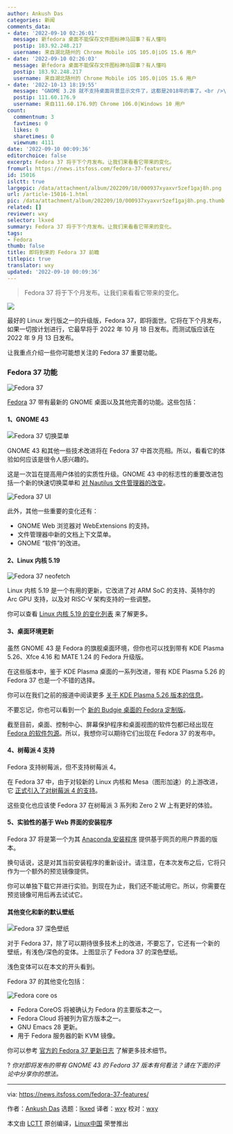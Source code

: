 ```yaml
---
author: Ankush Das
categories: 新闻
comments_data:
- date: '2022-09-10 02:26:01'
  message: 新fedora 桌面不能保存文件图标神马回事？有人懂吗
  postip: 183.92.248.217
  username: 来自湖北随州的 Chrome Mobile iOS 105.0|iOS 15.6 用户
- date: '2022-09-10 02:26:03'
  message: 新fedora 桌面不能保存文件图标神马回事？有人懂吗
  postip: 183.92.248.217
  username: 来自湖北随州的 Chrome Mobile iOS 105.0|iOS 15.6 用户
- date: '2022-10-13 18:19:55'
  message: "GNOME 3.28 就不支持桌面背景显示文件了，这都是2018年的事了。<br />\r\n您是第一天用GNOME?"
  postip: 111.60.176.9
  username: 来自111.60.176.9的 Chrome 106.0|Windows 10 用户
count:
  commentnum: 3
  favtimes: 0
  likes: 0
  sharetimes: 0
  viewnum: 4111
date: '2022-09-10 00:09:36'
editorchoice: false
excerpt: Fedora 37 将于下个月发布。让我们来看看它带来的变化。
fromurl: https://news.itsfoss.com/fedora-37-features/
id: 15016
islctt: true
largepic: /data/attachment/album/202209/10/000937xyaxvr5zef1gaj8h.png
url: /article-15016-1.html
pic: /data/attachment/album/202209/10/000937xyaxvr5zef1gaj8h.png.thumb.jpg
related: []
reviewer: wxy
selector: lkxed
summary: Fedora 37 将于下个月发布。让我们来看看它带来的变化。
tags:
- Fedora
thumb: false
title: 即将到来的 Fedora 37 前瞻
titlepic: true
translator: wxy
updated: '2022-09-10 00:09:36'
---
```



> 
> Fedora 37 将于下个月发布。让我们来看看它带来的变化。
> 
> 
> 


![](/data/attachment/album/202209/10/000937xyaxvr5zef1gaj8h.png)


最好的 Linux 发行版之一的升级版，Fedora 37，即将面世。它将在下个月发布，如果一切按计划进行，它最早将于 2022 年 10 月 18 日发布。而测试版应该在 2022 年 9 月 13 日发布。


让我重点介绍一些你可能想关注的 Fedora 37 重要功能。


### Fedora 37 功能


![Fedora 37](/data/attachment/album/202209/10/000937w3g30x3xylexzx3e.jpg)


[Fedora](https://getfedora.org/) 37 带有最新的 GNOME 桌面以及其他完善的功能。这些包括：


#### 1、GNOME 43


![Fedora 37 切换菜单](/data/attachment/album/202209/10/000937tgc99mr87g454vzu.jpg)


GNOME 43 和其他一些技术改进将在 Fedora 37 中首次亮相。所以，看看它的体验如何应该是很令人感兴趣的。


这是一次旨在提高用户体验的实质性升级。GNOME 43 中的标志性的重要改进包括一个新的快速切换菜单和 [对 Nautilus 文件管理器的改变](https://news.itsfoss.com/gnome-files-43/)。


![Fedora 37 UI](/data/attachment/album/202209/10/000937zpjhofddpdi3h2h2.jpg)


此外，其他一些重要的变化还有：


* GNOME Web 浏览器对 WebExtensions 的支持。
* 文件管理器中新的文档上下文菜单。
* GNOME “软件”的改进。


#### 2、Linux 内核 5.19


![Fedora 37 neofetch](/data/attachment/album/202209/10/000938dyc6sm7rc9y5ciii.png)


Linux 内核 5.19 是一个有用的更新，它改进了对 ARM SoC 的支持、英特尔的 Arc GPU 支持，以及对 RISC-V 架构支持的一些调整。


你可以查看 [Linux 内核 5.19 的变化列表](https://news.itsfoss.com/linux-kernel-5-19-release/) 来了解更多。


#### 3、桌面环境更新


虽然 GNOME 43 是 Fedora 的旗舰桌面环境，但你也可以找到带有 KDE Plasma 5.26、Xfce 4.16 和 MATE 1.24 的 Fedora 升级版。


在这些版本中，鉴于 KDE Plasma 桌面的一系列改进，带有 KDE Plasma 5.26 的 Fedora 37 也是一个不错的选择。


你可以在我们之前的报道中阅读更多 [关于 KDE Plasma 5.26 版本的信息](https://news.itsfoss.com/kde-plasma-5-26-features/)。


不要忘记，你也可以看到一个 [新的 Budgie 桌面的 Fedora 定制版](https://news.itsfoss.com/fudgie-fedora-budgie-announcement/)。


截至目前，桌面、控制中心、屏幕保护程序和桌面视图的软件包都已经出现在 [Fedora 的软件包源](https://src.fedoraproject.org/rpms/budgie-control-center)。所以，我想你可以期待它们出现在 Fedora 37 的发布中。


#### 4、树莓派 4 支持


Fedora 支持树莓派，但不支持树莓派 4。


在 Fedora 37 中，由于对较新的 Linux 内核和 Mesa（图形加速）的上游改进，它 [正式引入了对树莓派 4 的支持](https://news.itsfoss.com/fedora-raspberry-pi-4/)。


这些变化也应该使 Fedora 37 在树莓派 3 系列和 Zero 2 W 上有更好的体验。


#### 5、实验性的基于 Web 界面的安装程序


Fedora 37 将是第一个为其 [Anaconda 安装程序](https://fedoraproject.org/wiki/Anaconda) 提供基于网页的用户界面的版本。


换句话说，这是对其当前安装程序的重新设计。请注意，在本次发布之后，它将只作为一个额外的预览镜像提供。


你可以单独下载它并进行实验。到现在为止，我们还不能试用它。所以，你需要在预览镜像可用后再去试试它。


#### 其他变化和新的默认壁纸


![Fedora 37 深色壁纸](/data/attachment/album/202209/10/000938ylauovuvm2pfa7ft.jpg)


对于 Fedora 37，除了可以期待很多技术上的改进，不要忘了，它还有一个新的壁纸，有浅色/深色的变体。上图显示了 Fedora 37 的深色壁纸。


浅色变体可以在本文的开头看到。


Fedora 37 的其他变化包括：


![Fedora core os](/data/attachment/album/202209/10/000938uq4i0typbjait66r.jpg)


* Fedora CoreOS 将被确认为 Fedora 的主要版本之一。
* Fedora Cloud 将被列为官方版本之一。
* GNU Emacs 28 更新。
* 用于 Fedora 服务器的新 KVM 镜像。


你可以参考 [官方的 Fedora 37 更新日志](https://fedoraproject.org/wiki/Releases/37/ChangeSet) 了解更多技术细节。


? *你对即将发布的带有 GNOME 43 的 Fedora 37 版本有何看法？请在下面的评论中分享你的想法。*




---


via: <https://news.itsfoss.com/fedora-37-features/>


作者：[Ankush Das](https://news.itsfoss.com/author/ankush/) 选题：[lkxed](https://github.com/lkxed) 译者：[wxy](https://github.com/wxy) 校对：[wxy](https://github.com/wxy)


本文由 [LCTT](https://github.com/LCTT/TranslateProject) 原创编译，[Linux中国](https://linux.cn/) 荣誉推出